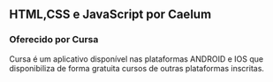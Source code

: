 ## HTML,CSS e JavaScript por Caelum
### Oferecido por Cursa

Cursa é um aplicativo disponível nas plataformas ANDROID e IOS
que disponibiliza
de forma gratuita cursos de outras plataformas inscritas.